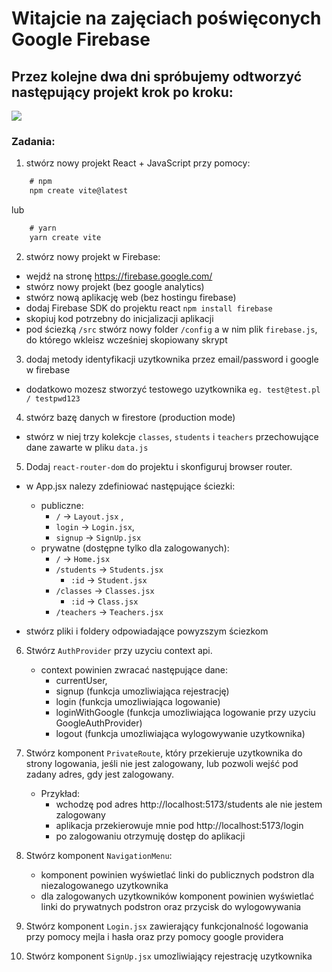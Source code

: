 # Witajcie na zajęciach poświęconych Google Firebase

## Przez kolejne dwa dni spróbujemy odtworzyć następujący projekt krok po kroku:

![](./project.gif)

### Zadania:

1. stwórz nowy projekt React + JavaScript przy pomocy:

```javascript
    # npm
    npm create vite@latest
```

lub

```javascript
    # yarn
    yarn create vite
```

2. stwórz nowy projekt w Firebase:

-  wejdź na stronę https://firebase.google.com/
-  stwórz nowy projekt (bez google analytics)
-  stwórz nową aplikację web (bez hostingu firebase)
-  dodaj Firebase SDK do projektu react `npm install firebase`
-  skopiuj kod potrzebny do inicjalizacji aplikacji
-  pod ściezką `/src` stwórz nowy folder `/config` a w nim plik `firebase.js`, do którego wkleisz wcześniej skopiowany skrypt

3. dodaj metody identyfikacji uzytkownika przez email/password i google w firebase

-  dodatkowo mozesz stworzyć testowego uzytkownika `eg. test@test.pl / testpwd123`

4. stwórz bazę danych w firestore (production mode)

-  stwórz w niej trzy kolekcje `classes`, `students` i `teachers` przechowujące dane zawarte w pliku `data.js`

5. Dodaj `react-router-dom` do projektu i skonfiguruj browser router.

-  w App.jsx nalezy zdefiniować następujące ściezki:

   -  publiczne:
      -  `/` -> `Layout.jsx` ,
      -  `login` -> `Login.jsx`,
      -  `signup` -> `SignUp.jsx`
   -  prywatne (dostępne tylko dla zalogowanych):
      -  `/` -> `Home.jsx`
      -  `/students` -> `Students.jsx`
         -  `:id` -> `Student.jsx`
      -  `/classes` -> `Classes.jsx`
         -  `:id` -> `Class.jsx`
      -  `/teachers` -> `Teachers.jsx`

-  stwórz pliki i foldery odpowiadające powyzszym ściezkom

6. Stwórz `AuthProvider` przy uzyciu context api.

   -  context powinien zwracać następujące dane:
      -  currentUser,
      -  signup (funkcja umozliwiająca rejestrację)
      -  login (funkcja umozliwiająca logowanie)
      -  loginWithGoogle (funkcja umozliwiająca logowanie przy uzyciu GoogleAuthProvider)
      -  logout (funkcja umozliwiająca wylogowywanie uzytkownika)

7. Stwórz komponent `PrivateRoute`, który przekieruje uzytkownika do strony logowania, jeśli nie jest zalogowany, lub pozwoli wejść pod zadany adres, gdy jest zalogowany.

   -  Przykład:
      -  wchodzę pod adres http://localhost:5173/students ale nie jestem zalogowany
      -  aplikacja przekierowuje mnie pod http://localhost:5173/login
      -  po zalogowaniu otrzymuję dostęp do aplikacji

8. Stwórz komponent `NavigationMenu`:

   -  komponent powinien wyświetlać linki do publicznych podstron dla niezalogowanego uzytkownika
   -  dla zalogowanych uzytkowników komponent powinien wyświetlać linki do prywatnych podstron oraz przycisk do wylogowywania

9. Stwórz komponent `Login.jsx` zawierający funkcjonalność logowania przy pomocy mejla i hasła oraz przy pomocy google providera

10.   Stwórz komponent `SignUp.jsx` umozliwiający rejestrację uzytkownika
